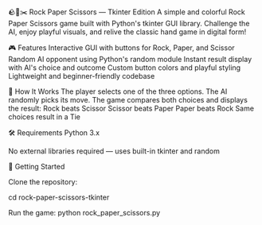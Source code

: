 🪨📄✂️ Rock Paper Scissors — Tkinter Edition
A simple and colorful Rock Paper Scissors game built with Python's tkinter GUI library. Challenge the AI, enjoy playful visuals, and relive the classic hand game in digital form!

🎮 Features
Interactive GUI with buttons for Rock, Paper, and Scissor
Random AI opponent using Python's random module
Instant result display with AI's choice and outcome
Custom button colors and playful styling
Lightweight and beginner-friendly codebase

🧠 How It Works
The player selects one of the three options.
The AI randomly picks its move.
The game compares both choices and displays the result:
Rock beats Scissor
Scissor beats Paper
Paper beats Rock
Same choices result in a Tie

🛠️ Requirements
Python 3.x

No external libraries required — uses built-in tkinter and random

🚀 Getting Started

Clone the repository:

cd rock-paper-scissors-tkinter

Run the game:
python rock_paper_scissors.py
